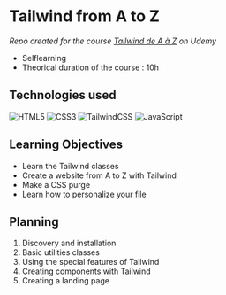 # Tailwind from A to Z

_Repo created for the course [Tailwind de A à Z](https://www.udemy.com/course/taildwindcss-de-a-a-z/) on Udemy_

- Selflearning
- Theorical duration of the course : 10h

## Technologies used

![HTML5](https://img.shields.io/badge/html5-%23E34F26.svg?style=for-the-badge&logo=html5&logoColor=white)
![CSS3](https://img.shields.io/badge/css3-%231572B6.svg?style=for-the-badge&logo=css3&logoColor=white)
![TailwindCSS](https://img.shields.io/badge/tailwindcss-%2338B2AC.svg?style=for-the-badge&logo=tailwind-css&logoColor=white)
![JavaScript](https://img.shields.io/badge/javascript-%23323330.svg?style=for-the-badge&logo=javascript&logoColor=%23F7DF1E)

## Learning Objectives

- Learn the Tailwind classes
- Create a website from A to Z with Tailwind
- Make a CSS purge
- Learn how to personalize your file

## Planning

1. Discovery and installation
2. Basic utilities classes
3. Using the special features of Tailwind
4. Creating components with Tailwind
5. Creating a landing page
